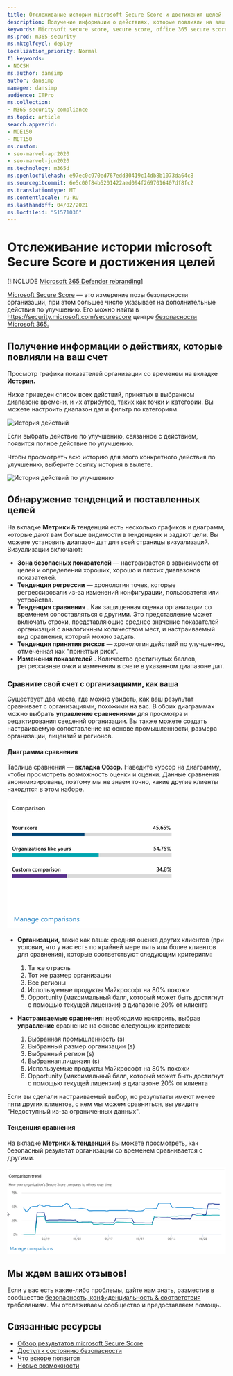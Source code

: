 ```yaml
---
title: Отслеживание истории microsoft Secure Score и достижения целей
description: Получение информации о действиях, которые повлияли на ваш microsoft Secure Score. Откройте для себя тенденции и установите цели.
keywords: Microsoft secure score, secure score, office 365 secure score, microsoft security score, Microsoft 365 security center, improvement actions
ms.prod: m365-security
ms.mktglfcycl: deploy
localization_priority: Normal
f1.keywords:
- NOCSH
ms.author: dansimp
author: dansimp
manager: dansimp
audience: ITPro
ms.collection:
- M365-security-compliance
ms.topic: article
search.appverid:
- MOE150
- MET150
ms.custom:
- seo-marvel-apr2020
- seo-marvel-jun2020
ms.technology: m365d
ms.openlocfilehash: e97ec0c970ed767edd30419c14db8b1073da64c8
ms.sourcegitcommit: 6e5c00f84b5201422aed094f2697016407df8fc2
ms.translationtype: MT
ms.contentlocale: ru-RU
ms.lasthandoff: 04/02/2021
ms.locfileid: "51571036"
---
```

# <a name="track-your-microsoft-secure-score-history-and-meet-goals"></a>Отслеживание истории microsoft Secure Score и достижения целей

[!INCLUDE [Microsoft 365 Defender rebranding](../includes/microsoft-defender.md)]

[Microsoft Secure Score](microsoft-secure-score.md) — это измерение позы безопасности организации, при этом большее число указывает на дополнительные действия по улучшению. Его можно найти в https://security.microsoft.com/securescore центре [безопасности Microsoft 365.](overview-security-center.md)

## <a name="gain-insights-into-activity-that-has-affected-your-score"></a>Получение информации о действиях, которые повлияли на ваш счет

Просмотр графика показателей организации со временем на вкладке **История.**

Ниже приведен список всех действий, принятых в выбранном диапазоне времени, и их атрибутов, таких как точки и категории. Вы можете настроить диапазон дат и фильтр по категориям.

![История действий](../../media/secure-score/secure-score-history-activity.png)

Если выбрать действие по улучшению, связанное с действием, появится полное действие по улучшению.

Чтобы просмотреть всю историю для этого конкретного действия по улучшению, выберите ссылку история в вылете.

![История действий по улучшению](../../media/secure-score/secure-score-history-flyout.png)

## <a name="discover-trends-and-set-goals"></a>Обнаружение тенденций и поставленных целей

На вкладке **Метрики &** тенденций есть несколько графиков и диаграмм, которые дают вам больше видимости в тенденциях и задают цели. Вы можете установить диапазон дат для всей страницы визуализаций. Визуализации включают:

* **Зона безопасных показателей** — настраивается в зависимости от целей и определений хороших, хорошо и плохих диапазонов показателей.
* **Тенденция регрессии** — хронология точек, которые регрессировали из-за изменений конфигурации, пользователя или устройства.  
* **Тенденция сравнения** . Как защищенная оценка организации со временем сопоставляться с другими. Это представление может включать строки, представляющие среднее значение показателей организаций с аналогичным количеством мест, и настраиваемый вид сравнения, который можно задать.
* **Тенденция принятия рисков** — хронология действий по улучшению, отмеченная как "принятый риск".
* **Изменения показателей** . Количество достигнутых баллов, регрессивные очки и изменения в счете в указанном диапазоне дат.

### <a name="compare-your-score-to-organizations-like-yours"></a>Сравните свой счет с организациями, как ваша

Существует два места, где можно увидеть, как ваш результат сравнивает с организациями, похожими на вас. В обоих диаграммах можно выбрать **управление сравнениями** для просмотра и редактирования сведений организации. Вы также можете создать настраиваемую сопоставление на основе промышленности, размера организации, лицензий и регионов.

#### <a name="comparison-bar-chart"></a>Диаграмма сравнения

Таблица сравнения — **вкладка Обзор.** Наведите курсор на диаграмму, чтобы просмотреть возможность оценки и оценки. Данные сравнения анонимизированы, поэтому мы не знаем точно, какие другие клиенты находятся в этом наборе.

![Диаграмма панели баллов аналогичной организации](../../media/secure-score/secure-score-comparison-bar.png)

- **Организации,** такие как ваша: средняя оценка других клиентов (при условии, что у нас есть по крайней мере пять или более клиентов для сравнения), которые соответствуют следующим критериям:
    1. Та же отрасль
    2. Тот же размер организации
    3. Все регионы
    4. Используемые продукты Майкрософт на 80% похожи
    5. Opportunity (максимальный балл, который может быть достигнут с помощью текущей лицензии) в диапазоне 20% от клиента

- **Настраиваемые сравнения:** необходимо настроить, выбрав **управление** сравнение на основе следующих критериев:
    1. Выбранная промышленность (s)
    2. Выбранный размер организации (s)
    3. Выбранный регион (s)
    4. Выбранная лицензия (s)
    5. Используемые продукты Майкрософт на 80% похожи
    6. Opportunity (максимальный балл, который может быть достигнут с помощью текущей лицензии) в диапазоне 20% от клиента

Если вы сделали настраиваемый выбор, но результаты имеют менее пяти других клиентов, с кем мы можем сравниться, вы увидите "Недоступный из-за ограниченных данных".

#### <a name="comparison-trend"></a>Тенденция сравнения

На вкладке **Метрики & тенденций** вы можете просмотреть, как безопасный результат организации со временем сравнивается с другими.

![Line graph of similar organisation's scores over time](../../media/secure-score/secure-score-comparison-trend.png)

## <a name="we-want-to-hear-from-you"></a>Мы ждем ваших отзывов!

Если у вас есть какие-либо проблемы, дайте нам знать, разместив в сообществе [безопасность, конфиденциальность & соответствия](https://techcommunity.microsoft.com/t5/Security-Privacy-Compliance/bd-p/security_privacy) требованиям. Мы отслеживаем сообщество и предоставляем помощь.

## <a name="related-resources"></a>Связанные ресурсы

- [Обзор результатов microsoft Secure Score](microsoft-secure-score.md)
- [Доступ к состоянию безопасности](microsoft-secure-score-improvement-actions.md)
- [Что вскоре появится](microsoft-secure-score-whats-coming.md)
- [Новые возможности](microsoft-secure-score-whats-new.md)
